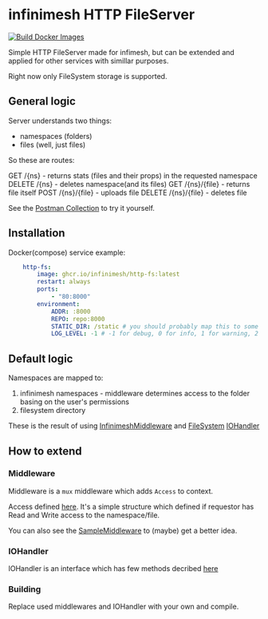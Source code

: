 # infinimesh HTTP FileServer

[![Build Docker Images](https://github.com/infinimesh/http-fs/actions/workflows/ci.yml/badge.svg)](https://github.com/infinimesh/http-fs/actions/workflows/ci.yml)

Simple HTTP FileServer made for infimesh, but can be extended and applied for other services with simillar purposes.

Right now only FileSystem storage is supported.

## General logic

Server understands two things:

- namespaces (folders)
- files (well, just files)

So these are routes:

GET /{ns} - returns stats (files and their props) in the requested namespace
DELETE /{ns} - deletes namespace(and its files)
GET /{ns}/{file} - returns file itself
POST /{ns}/{file} - uploads file
DELETE /{ns}/{file} - deletes file

See the [Postman Collection](https://github.com/infinimesh/http-fs/blob/master/misc/http-fs.json) to try it yourself.

## Installation

Docker(compose) service example:

```yaml
    http-fs:
        image: ghcr.io/infinimesh/http-fs:latest
        restart: always
        ports:
            - "80:8000"
        environment:
            ADDR: :8000
            REPO: repo:8000
            STATIC_DIR: /static # you should probably map this to some real volume
            LOG_LEVEL: -1 # -1 for debug, 0 for info, 1 for warning, 2 for error (defaults to info)
```

## Default logic

Namespaces are mapped to:

1. infinimesh namespaces - middleware determines access to the folder basing on the user's permissions
2. filesystem directory

These is the result of using [InfinimeshMiddleware](https://github.com/infinimesh/http-fs/blob/master/pkg/mw/infinimesh.go) and [FileSystem](https://github.com/infinimesh/http-fs/blob/2052af2e6f9ffa67bcb0c2cdbf1ac9f54e550bfd/pkg/io/fs/fs.go) [IOHandler](https://github.com/infinimesh/http-fs/blob/master/pkg/io/fs/fs.go#L17)

## How to extend

### Middleware

Middleware is a `mux` middleware which adds `Access` to context.

Access defined [here](https://github.com/infinimesh/http-fs/blob/2052af2e6f9ffa67bcb0c2cdbf1ac9f54e550bfd/pkg/mw/mw.go). It's a simple structure which defined if requestor has Read and Write access to the namespace/file.

You can also see the [SampleMiddleware](https://github.com/infinimesh/http-fs/blob/master/pkg/mw/sample.go) to (maybe) get a better idea.

### IOHandler

IOHandler is an interface which has few methods decribed [here](https://github.com/infinimesh/http-fs/blob/master/pkg/io/io.go#L18)

### Building

Replace used middlewares and IOHandler with your own and compile.
